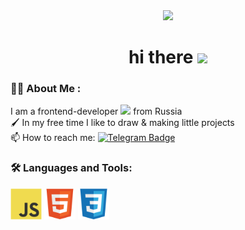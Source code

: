 
<div id="header" align="center">
    <img src="https://media.giphy.com/media/unQ3IJU2RG7DO/giphy.gif" width="120">
</div>
  
  <h1 align="center">
  hi there
  <img src="https://media.giphy.com/media/hvRJCLFzcasrR4ia7z/giphy.gif" width="30px"/>
</h1>

### :woman_technologist: About Me :
  I am a frontend-developer <img src="https://media.giphy.com/media/WUlplcMpOCEmTGBtBW/giphy.gif" width="30"> from Russia <br>
  🖌️ In my free time I like to draw & making little projects <br>
  :mailbox: How to reach me: [![Telegram Badge](https://img.shields.io/badge/Telegram-blue?logo=telegram&logoColor=white&style=for-the-badge)](https://t.me/alxlina)
  
### :hammer_and_wrench: Languages and Tools: 
<div>
  <img src='https://github.com/devicons/devicon/blob/master/icons/javascript/javascript-original.svg' title='javascript' alt='js' height='50' width='50'>
  <img src='https://github.com/devicons/devicon/blob/master/icons/html5/html5-original.svg' title='html5' alt='html' height='50' width='50'>
  <img src="https://github.com/devicons/devicon/blob/master/icons/css3/css3-original.svg" title="css3" alt="css" height='50' width='50'>
</div>

<!--
**AlxLina/AlxLina** is a ✨ _special_ ✨ repository because its `README.md` (this file) appears on your GitHub profile.

Here are some ideas to get you started:

- 🔭 I’m currently working on ...
- 🌱 I’m currently learning ...
- 👯 I’m looking to collaborate on ...
- 🤔 I’m looking for help with ...
- 💬 Ask me about ...
- 📫 How to reach me: ...
- 😄 Pronouns: ...
- ⚡ Fun fact: ...
-->
